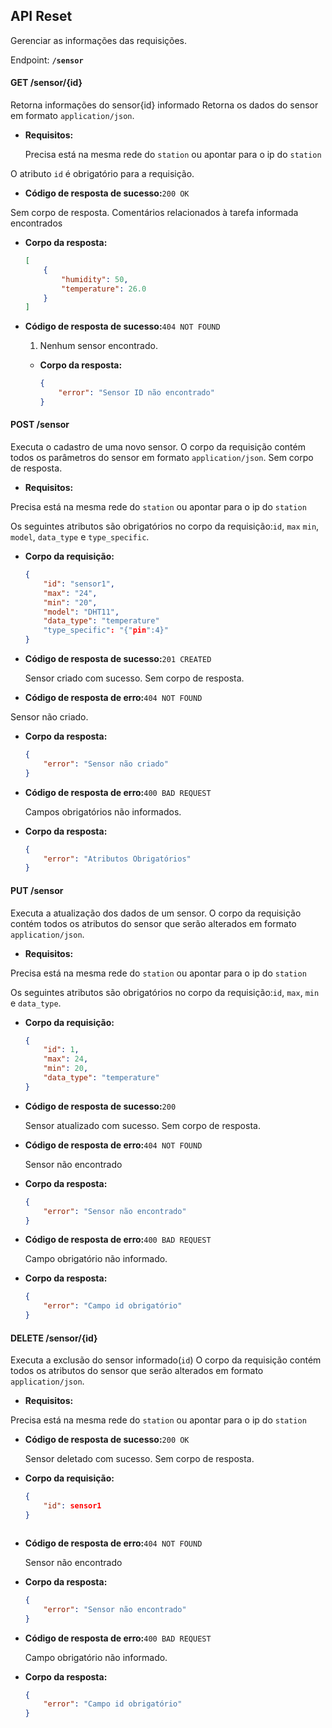 ## API Reset

Gerenciar as informações das requisições.

Endpoint: **`/sensor`**


#### GET /sensor/{id}

Retorna informações do sensor{id} informado
Retorna os dados do sensor em formato `application/json`.

* **Requisitos:**

  Precisa está na mesma rede do `station` ou apontar para o ip do `station`
  
 O atributo `id` é obrigatório para a requisição. 

* **Código de resposta de sucesso:**`200 OK`

Sem corpo de resposta.
  Comentários relacionados à tarefa informada encontrados

* **Corpo da resposta:**
  ```json
  [
      {
          "humidity": 50,
          "temperature": 26.0
      }
  ]
  ```
* **Código de resposta de sucesso:**`404 NOT FOUND`

  1. Nenhum sensor encontrado.
  * **Corpo da resposta:**

    ```json
    {
        "error": "Sensor ID não encontrado"
    }
    ```

#### POST /sensor
Executa o cadastro de uma novo sensor. 
O corpo da requisição contém todos os parâmetros do sensor em formato `application/json`. 
Sem corpo de resposta.

* **Requisitos:**

 Precisa está na mesma rede do `station` ou apontar para o ip do `station`

  Os seguintes atributos são obrigatórios no corpo da requisição:`id`, `max` `min`, `model`, `data_type` e `type_specific`.

* **Corpo da requisição:**

  ```json
  {
      "id": "sensor1",
      "max": "24",
      "min": "20",
      "model": "DHT11",
      "data_type": "temperature"
      "type_specific": "{"pin":4}"
  }
  ```
  
* **Código de resposta de sucesso:**`201 CREATED`

  Sensor criado com sucesso. Sem corpo de resposta.

* **Código de resposta de erro:**`404 NOT FOUND`

Sensor não criado.

* **Corpo da resposta:**
  ```json
  {
      "error": "Sensor não criado"
  }
  ```
* **Código de resposta de erro:**`400 BAD REQUEST`

  Campos obrigatórios não informados.

* **Corpo da resposta:**
  ```json
  {
      "error": "Atributos Obrigatórios"
  }
  ```


#### PUT /sensor

Executa a atualização dos dados de um sensor. 
O corpo da requisição contém todos os atributos do sensor que serão alterados em formato `application/json`.

* **Requisitos:**

 Precisa está na mesma rede do `station` ou apontar para o ip do `station`

  Os seguintes atributos são obrigatórios no corpo da requisição:`id`,  `max`,  `min` e `data_type`.

* **Corpo da requisição:**

  ```json
  {
      "id": 1,
      "max": 24,
      "min": 20,
      "data_type": "temperature"
  }
  ```
  
* **Código de resposta de sucesso:**`200`

  Sensor atualizado com sucesso. Sem corpo de resposta.

* **Código de resposta de erro:**`404 NOT FOUND`

  Sensor não encontrado

* **Corpo da resposta:**
  ```json
  {
      "error": "Sensor não encontrado"
  }
  ```
* **Código de resposta de erro:**`400 BAD REQUEST`

  Campo obrigatório não informado.

* **Corpo da resposta:**
  ```json
  {
      "error": "Campo id obrigatório"
  }
  ```


#### DELETE /sensor/{id}


Executa a exclusão do sensor informado(`id`)
O corpo da requisição contém todos os atributos do sensor que serão alterados em formato `application/json`.

* **Requisitos:**

Precisa está na mesma rede do `station` ou apontar para o ip do `station`

* **Código de resposta de sucesso:**`200 OK`

  Sensor deletado com sucesso. Sem corpo de resposta.
  
* **Corpo da requisição:**

  ```json
  {
      "id": sensor1
  }
  ```
  
  ```
* **Código de resposta de erro:**`404 NOT FOUND`

  Sensor não encontrado

* **Corpo da resposta:**
  ```json
  {
      "error": "Sensor não encontrado"
  }
  ```
* **Código de resposta de erro:**`400 BAD REQUEST`

  Campo obrigatório não informado.

* **Corpo da resposta:**
  ```json
  {
      "error": "Campo id obrigatório"
  }
  ```

